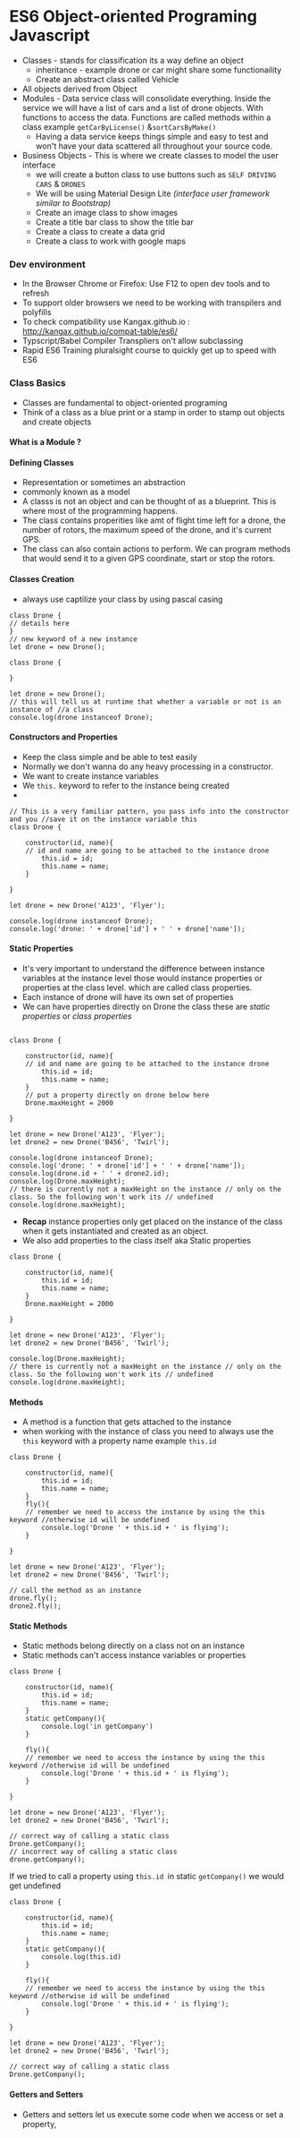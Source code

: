# ES6 Object-oriented Programing Javascript

- Classes - stands for classification its a way define an object
	- inheritance - example drone or car might share some functionaility 
	- Create an abstract class called Vehicle
- All objects derived from Object
- Modules - Data service class will consolidate everything. Inside the service we will have a list of cars and a list of drone objects. With functions to access the data. Functions are called methods within a class example `getCarByLicense()` &`sortCarsByMake()`
	- Having a data service keeps things simple and easy to test and won't have your data scattered all throughout your source code.
- Business Objects - This is where we create classes to model the user interface
	- we will create a button class to use buttons such as `SELF DRIVING CARS` & `DRONES`
	- We will be using Material Design Lite *(interface user framework similar to Bootstrap)*
	- Create an image class to show images
	- Create a title bar class to show the title bar
	- Create a class to create a data grid
	- Create a class to work with google maps

### Dev environment
- In the Browser Chrome or Firefox: Use F12 to open dev tools and to refresh
- To support older browsers we need to be working with transpilers and polyfills
- To check compatibility use Kangax.github.io : http://kangax.github.io/compat-table/es6/ 
- Typscript/Babel Compiler Transpliers on't allow subclassing
- Rapid ES6 Training pluralsight course to quickly get up to speed with ES6

### Class Basics
- Classes are fundamental to object-oriented programing
- Think of a class as a blue print or a stamp in order to stamp out objects and create objects
#### What is a Module ?

#### Defining Classes
- Representation or sometimes an abstraction
- commonly known as a model
- A classs is not an object and can be thought of as a blueprint. This is where most of the programming happens.
- The class contains properities like amt of flight time left for a drone, the number of rotors, the maximum speed of the drone, and it's current GPS.
- The class can also contain actions to perform. We can program methods that would send it to a given GPS coordinate, start or stop the rotors.

#### Classes Creation
- always use captilize your class by using pascal casing
```
class Drone {
// details here
}
// new keyword of a new instance 
let drone = new Drone();
```

```
class Drone {

}

let drone = new Drone();
// this will tell us at runtime that whether a variable or not is an instance of //a class
console.log(drone instanceof Drone);
```
#### Constructors and Properties
- Keep the class simple and be able to test easily
- Normally we don't wanna do any heavy processing in a constructor.
- We want to create instance variables
- We `this.` keyword to refer to the instance being created
- 
```
// This is a very familiar pattern, you pass info into the constructor and you //save it on the instance variable this
class Drone {

	constructor(id, name){
	// id and name are going to be attached to the instance drone
		this.id = id;
		this.name = name;
	}

}

let drone = new Drone('A123', 'Flyer');

console.log(drone instanceof Drone);
console.log('drone: ' + drone['id'] + ' ' + drone['name']);
```

#### Static Properties
- It's very important to understand the difference between instance variables at the instance level those would instance properties  or properties at the class level. which are called class properties.
- Each instance of drone will have its own set of properties
- We can have properties directly on Drone the class these are *static properties* or *class properties*

```

class Drone {

	constructor(id, name){
	// id and name are going to be attached to the instance drone
		this.id = id;
		this.name = name;
	}
	// put a property directly on drone below here
	Drone.maxHeight = 2000

}

let drone = new Drone('A123', 'Flyer');
let drone2 = new Drone('B456', 'Twirl');

console.log(drone instanceof Drone);
console.log('drone: ' + drone['id'] + ' ' + drone['name']);
console.log(drone.id + ' ' + drone2.id);
console.log(Drone.maxHeight);
// there is currently not a maxHeight on the instance // only on the class. So the following won't work its // undefined
console.log(drone.maxHeight);

```


- **Recap** instance properties only get placed on the instance of the class when it gets instantiated and created as an object.
- We also add properties to the class itself aka Static properties
```
class Drone {

	constructor(id, name){
		this.id = id;
		this.name = name;
	}
	Drone.maxHeight = 2000

}

let drone = new Drone('A123', 'Flyer');
let drone2 = new Drone('B456', 'Twirl');

console.log(Drone.maxHeight);
// there is currently not a maxHeight on the instance // only on the class. So the following won't work its // undefined
console.log(drone.maxHeight);
```

#### Methods
* A method is a function that gets attached to the instance
* when working with the instance of class you need to always use the `this` keyword with a property name  example `this.id`

```
class Drone {

	constructor(id, name){
		this.id = id;
		this.name = name;
	}
	fly(){
	// remember we need to access the instance by using the this keyword //otherwise id will be undefined
		console.log('Drone ' + this.id + ' is flying');
	}

}

let drone = new Drone('A123', 'Flyer');
let drone2 = new Drone('B456', 'Twirl');

// call the method as an instance
drone.fly();
drone2.fly();

```

#### Static Methods
- Static methods belong directly on a class not on an instance
- Static methods can't access instance variables or properties 

```
class Drone {

	constructor(id, name){
		this.id = id;
		this.name = name;
	}
	static getCompany(){
		console.log('in getCompany')
	}
	
	fly(){
	// remember we need to access the instance by using the this keyword //otherwise id will be undefined
		console.log('Drone ' + this.id + ' is flying');
	}

}

let drone = new Drone('A123', 'Flyer');
let drone2 = new Drone('B456', 'Twirl');

// correct way of calling a static class
Drone.getCompany();
// incorrect way of calling a static class
drone.getCompany();
```


If we tried to call a property using `this.id `in static `getCompany()` we would get undefined
```
class Drone {

	constructor(id, name){
		this.id = id;
		this.name = name;
	}
	static getCompany(){
		console.log(this.id)
	}
	
	fly(){
	// remember we need to access the instance by using the this keyword //otherwise id will be undefined
		console.log('Drone ' + this.id + ' is flying');
	}

}

let drone = new Drone('A123', 'Flyer');
let drone2 = new Drone('B456', 'Twirl');

// correct way of calling a static class
Drone.getCompany();

```
#### Getters and Setters
- Getters and setters let us execute some code when we access or set a property,